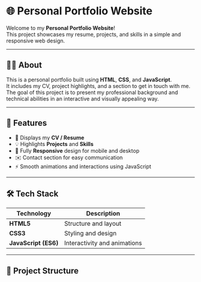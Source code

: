 # 🌐 Personal Portfolio Website

Welcome to my **Personal Portfolio Website**!  
This project showcases my resume, projects, and skills in a simple and responsive web design.

---

## 🧑‍💻 About

This is a personal portfolio built using **HTML**, **CSS**, and **JavaScript**.  
It includes my CV, project highlights, and a section to get in touch with me.  
The goal of this project is to present my professional background and technical abilities in an interactive and visually appealing way.

---

## 🚀 Features

- 🧾 Displays my **CV / Resume**
- 💡 Highlights **Projects** and **Skills**
- 📱 Fully **Responsive** design for mobile and desktop
- ✉️ Contact section for easy communication
- ⚡ Smooth animations and interactions using JavaScript

---

## 🛠️ Tech Stack

| Technology | Description |
|-------------|--------------|
| **HTML5** | Structure and layout |
| **CSS3** | Styling and design |
| **JavaScript (ES6)** | Interactivity and animations |

---

## 📂 Project Structure
